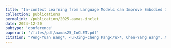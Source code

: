 ```yaml
---
title: "In-context Learning from Language Models can Improve Embodied Instruction-following"
collection: publications
permalink: /publication/2025-aamas-inclet
date: 2024-12-20
pubtype: 'conference'
paperurl: '/files/pdf/aamas25_InCLET.pdf'
citation: "Peng-Yuan Wang*, <u>Jing-Cheng Pang</u>*, Chen-Yang Wang*, Xu-Hui Liu, Tian-Shuo Liu, Si-Hang Yang, Hong Qian, Yang Yu. <i> In-context Learning from Language Models can Improve Embodied Instruction-following. </i>In: <b>AAMAS</b>, 2025."
---
```

